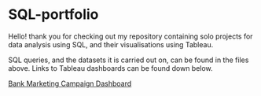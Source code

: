 # SQL-portfolio
Hello! thank you for checking out my repository containing solo projects for data analysis using SQL, and their visualisations using Tableau.

SQL queries, and the datasets it is carried out on, can be found in the files above. Links to Tableau dashboards can be found down below.

[Bank Marketing Campaign Dashboard](https://public.tableau.com/views/BankCampaignDashboard_17461157951580/Dashboard?:language=nl-NL&publish=yes&:sid=&:redirect=auth&:display_count=n&:origin=viz_share_link)
